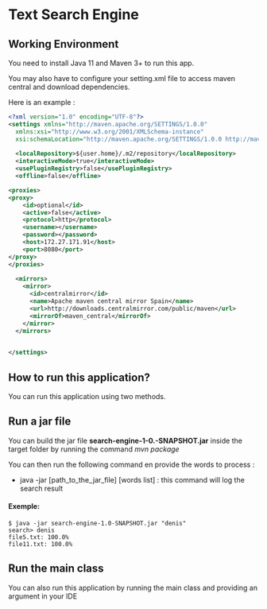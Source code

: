# Text Search Engine

## Working Environment
You need to install Java 11 and Maven 3+ to run this app.

You may also have to configure your setting.xml file to access maven central
and download dependencies.

Here is an example :
``` xml
<?xml version="1.0" encoding="UTF-8"?>
<settings xmlns="http://maven.apache.org/SETTINGS/1.0.0"
  xmlns:xsi="http://www.w3.org/2001/XMLSchema-instance"
  xsi:schemaLocation="http://maven.apache.org/SETTINGS/1.0.0 http://maven.apache.org/xsd/settings-1.0.0.xsd">
   
  <localRepository>${user.home}/.m2/repository</localRepository>
  <interactiveMode>true</interactiveMode>
  <usePluginRegistry>false</usePluginRegistry>
  <offline>false</offline>

<proxies>
<proxy>
    <id>optional</id>
    <active>false</active>
    <protocol>http</protocol>
    <username></username>
    <password></password>
    <host>172.27.171.91</host>
    <port>8080</port>
</proxy>
</proxies>
 
  <mirrors>
    <mirror>
      <id>centralmirror</id>
      <name>Apache maven central mirror Spain</name>
      <url>http://downloads.centralmirror.com/public/maven</url>
      <mirrorOf>maven_central</mirrorOf>
    </mirror>
  </mirrors>

 
</settings>
```

## How to run this application?

You can run this application using two methods.

## Run a jar file

You can build the jar file **search-engine-1-0.-SNAPSHOT.jar** inside the target folder by running the command
*mvn package*

You can then run the following command en provide the words to process :
- java -jar [path_to_the_jar_file] [words list] : this command will log the search result
#### Exemple:
``` 
$ java -jar search-engine-1.0-SNAPSHOT.jar "denis"
search> denis
file5.txt: 100.0%
file11.txt: 100.0%
```

## Run the main class

You can also run this application by running the main class and providing an argument
in your IDE





